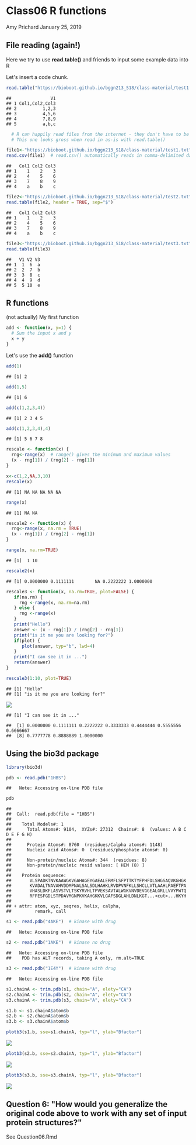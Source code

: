 Class06 R functions
================
Amy Prichard
January 25, 2019

File reading (again!)
---------------------

Here we try to use **read.table()** and friends to input some example data into R

Let's insert a code chunk.

``` r
read.table("https://bioboot.github.io/bggn213_S18/class-material/test1.txt")
```

    ##               V1
    ## 1 Col1,Col2,Col3
    ## 2          1,2,3
    ## 3          4,5,6
    ## 4          7,8,9
    ## 5          a,b,c

``` r
  # R can happily read files from the internet - they don't have to be local
  # This one looks gross when read in as-is with read.table()
```

``` r
file1<-"https://bioboot.github.io/bggn213_S18/class-material/test1.txt"
read.csv(file1)  # read.csv() automatically reads in comma-delimited data
```

    ##   Col1 Col2 Col3
    ## 1    1    2    3
    ## 2    4    5    6
    ## 3    7    8    9
    ## 4    a    b    c

``` r
file2<-"https://bioboot.github.io/bggn213_S18/class-material/test2.txt"
read.table(file2, header = TRUE, sep="$")
```

    ##   Col1 Col2 Col3
    ## 1    1    2    3
    ## 2    4    5    6
    ## 3    7    8    9
    ## 4    a    b    c

``` r
file3<-"https://bioboot.github.io/bggn213_S18/class-material/test3.txt"
read.table(file3)
```

    ##   V1 V2 V3
    ## 1  1  6  a
    ## 2  2  7  b
    ## 3  3  8  c
    ## 4  4  9  d
    ## 5  5 10  e

R functions
-----------

(not actually) My first function

``` r
add <- function(x, y=1) {
  # Sum the input x and y
  x + y
}
```

Let's use the **add()** function

``` r
add(1)
```

    ## [1] 2

``` r
add(1,5)
```

    ## [1] 6

``` r
add(c(1,2,3,4))
```

    ## [1] 2 3 4 5

``` r
add(c(1,2,3,4),4)
```

    ## [1] 5 6 7 8

``` r
rescale <- function(x) {
  rng<-range(x)  # range() gives the minimum and maximum values
  (x - rng[1]) / (rng[2] - rng[1])
}
```

``` r
x<-c(1,2,NA,3,10)
rescale(x)
```

    ## [1] NA NA NA NA NA

``` r
range(x)
```

    ## [1] NA NA

``` r
rescale2 <- function(x) {
  rng<-range(x, na.rm = TRUE)
  (x - rng[1]) / (rng[2] - rng[1])
}
```

``` r
range(x, na.rm=TRUE)
```

    ## [1]  1 10

``` r
rescale2(x)
```

    ## [1] 0.0000000 0.1111111        NA 0.2222222 1.0000000

``` r
rescale3 <- function(x, na.rm=TRUE, plot=FALSE) {
   if(na.rm) {
     rng <-range(x, na.rm=na.rm)
   } else {
     rng <-range(x)
   }
   print("Hello")
   answer <- (x - rng[1]) / (rng[2] - rng[1])
   print("is it me you are looking for?")
   if(plot) { 
      plot(answer, typ="b", lwd=4) 
   }
   print("I can see it in ...")
   return(answer)
}
```

``` r
rescale3(1:10, plot=TRUE)
```

    ## [1] "Hello"
    ## [1] "is it me you are looking for?"

![](class06_files/figure-markdown_github/unnamed-chunk-16-1.png)

    ## [1] "I can see it in ..."

    ##  [1] 0.0000000 0.1111111 0.2222222 0.3333333 0.4444444 0.5555556 0.6666667
    ##  [8] 0.7777778 0.8888889 1.0000000

Using the bio3d package
-----------------------

``` r
library(bio3d)
```

``` r
pdb <- read.pdb("1HBS")
```

    ##   Note: Accessing on-line PDB file

``` r
pdb
```

    ## 
    ##  Call:  read.pdb(file = "1HBS")
    ## 
    ##    Total Models#: 1
    ##      Total Atoms#: 9104,  XYZs#: 27312  Chains#: 8  (values: A B C D E F G H)
    ## 
    ##      Protein Atoms#: 8760  (residues/Calpha atoms#: 1148)
    ##      Nucleic acid Atoms#: 0  (residues/phosphate atoms#: 0)
    ## 
    ##      Non-protein/nucleic Atoms#: 344  (residues: 8)
    ##      Non-protein/nucleic resid values: [ HEM (8) ]
    ## 
    ##    Protein sequence:
    ##       VLSPADKTNVKAAWGKVGAHAGEYGAEALERMFLSFPTTKTYFPHFDLSHGSAQVKGHGK
    ##       KVADALTNAVAHVDDMPNALSALSDLHAHKLRVDPVNFKLLSHCLLVTLAAHLPAEFTPA
    ##       VHASLDKFLASVSTVLTSKYRVHLTPVEKSAVTALWGKVNVDEVGGEALGRLLVVYPWTQ
    ##       RFFESFGDLSTPDAVMGNPKVKAHGKKVLGAFSDGLAHLDNLKGT...<cut>...HKYH
    ## 
    ## + attr: atom, xyz, seqres, helix, calpha,
    ##         remark, call

``` r
s1 <- read.pdb("4AKE")  # kinase with drug
```

    ##   Note: Accessing on-line PDB file

``` r
s2 <- read.pdb("1AKE")  # kinase no drug
```

    ##   Note: Accessing on-line PDB file
    ##    PDB has ALT records, taking A only, rm.alt=TRUE

``` r
s3 <- read.pdb("1E4Y")  # kinase with drug
```

    ##   Note: Accessing on-line PDB file

``` r
s1.chainA <- trim.pdb(s1, chain="A", elety="CA")
s2.chainA <- trim.pdb(s2, chain="A", elety="CA")
s3.chainA <- trim.pdb(s3, chain="A", elety="CA")

s1.b <- s1.chainA$atom$b
s2.b <- s2.chainA$atom$b
s3.b <- s3.chainA$atom$b

plotb3(s1.b, sse=s1.chainA, typ="l", ylab="Bfactor") 
```

![](class06_files/figure-markdown_github/unnamed-chunk-19-1.png)

``` r
plotb3(s2.b, sse=s2.chainA, typ="l", ylab="Bfactor") 
```

![](class06_files/figure-markdown_github/unnamed-chunk-19-2.png)

``` r
plotb3(s3.b, sse=s3.chainA, typ="l", ylab="Bfactor") 
```

![](class06_files/figure-markdown_github/unnamed-chunk-19-3.png)

Question 6: "How would you generalize the original code above to work with any set of input protein structures?"
----------------------------------------------------------------------------------------------------------------

See Question06.Rmd
